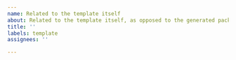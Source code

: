 ```yaml
---
name: Related to the template itself
about: Related to the template itself, as opposed to the generated package.
title: ''
labels: template
assignees: ''

---
```

<!--
Whatever you write here must have something to do with the code of the template itself, i.e. before you run `cookiecutter`.
-->
